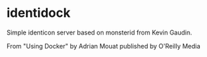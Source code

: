 identidock
=========

Simple identicon server based on monsterid from Kevin Gaudin.

From "Using Docker" by Adrian Mouat published by O'Reilly Media
